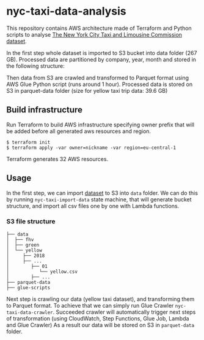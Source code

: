 # nyc-taxi-data-analysis

This repository contains AWS architecture made of Terraform and Python scripts to 
analyse [The New York City Taxi and Limousine Commission dataset](https://www1.nyc.gov/site/tlc/about/tlc-trip-record-data.page).
 
In the first step whole dataset is imported to S3 bucket into data folder (267 GB).
Processed data are partitioned by company, year, month and stored in the following structure:


Then data from S3 are crawled and transformed to Parquet format using AWS Glue Python script (runs around 1 hour). 
Processed data is stored on S3 in parquet-data folder (size for yellow taxi trip data: 39.6 GB)

## Build infrastructure
Run Terraform to build AWS infrastructure specifying owner prefix that will be added before all generated aws resources and region.
```
$ terraform init
$ terraform apply -var owner=nickname -var region=eu-central-1
```

Terraform generates 32 AWS resources.


## Usage
In the first step, we can import [dataset](https://www1.nyc.gov/site/tlc/about/tlc-trip-record-data.page) to S3 into `data` folder. 
We can do this by running `nyc-taxi-import-data` state machine, that will generate
bucket structure, and import all csv files one by one with Lambda functions.

### S3 file structure
```
├── data
│  ├── fhv
│  ├── green
│  └── yellow
│     ├── 2018
│     ├── ...
│        ├── 01
│           └── yellow.csv
│        ├── ...
├── parquet-data
├── glue-scripts
```

Next step is crawling our data (yellow taxi dataset), and transforming them to Parquet format. 
To achieve that we can simply run Glue Crawler `nyc-taxi-data-crawler`. 
Succeeded crawler will automatically trigger next steps of transformation (using CloudWatch, Step Functions, Glue Job, Lambda and Glue Crawler)
As a result our data will be stored on S3 in `parquet-data` folder.